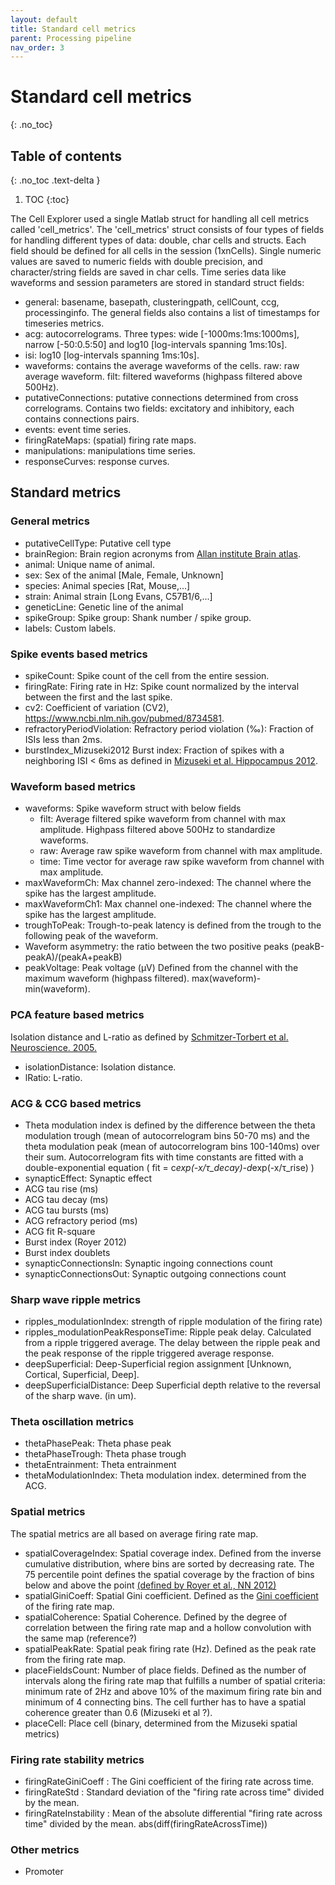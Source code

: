 ```yaml
---
layout: default
title: Standard cell metrics
parent: Processing pipeline
nav_order: 3
---
```

# Standard cell metrics
{: .no_toc}
## Table of contents
{: .no_toc .text-delta }

1. TOC
{:toc}

The Cell Explorer used a single Matlab struct for handling all cell metrics called 'cell_metrics'. The 'cell_metrics' struct consists of four types of fields for handling different types of data: double, char cells and structs. Each field should be defined for all cells in the session (1xnCells). Single numeric values are saved to numeric fields with double precision, and character/string fields are saved in char cells. Time series data like waveforms and session parameters are stored in standard struct fields:
* general: basename, basepath, clusteringpath, cellCount, ccg, processinginfo. The general fields also contains a list of timestamps for timeseries metrics. 
* acg: autocorrelograms. Three types: wide [-1000ms:1ms:1000ms], narrow [-50:0.5:50] and log10 [log-intervals spanning 1ms:10s].
* isi: log10 [log-intervals spanning 1ms:10s].
* waveforms: contains the average waveforms of the cells. raw: raw average waveform. filt: filtered waveforms (highpass filtered above 500Hz).
* putativeConnections: putative connections determined from cross correlograms. Contains two fields: excitatory and inhibitory, each contains connections pairs. 
* events: event time series.
* firingRateMaps: (spatial) firing rate maps.
* manipulations: manipulations time series.
* responseCurves: response curves.

## Standard metrics
### General metrics
* putativeCellType: Putative cell type
* brainRegion: Brain region acronyms from [Allan institute Brain atlas](http://atlas.brain-map.org/atlas?atlas=1).
* animal: Unique name of animal.
* sex: Sex of the animal [Male, Female, Unknown]
* species: Animal species [Rat, Mouse,...]
* strain: Animal strain [Long Evans, C57B1/6,...]
* geneticLine: Genetic line of the animal
* spikeGroup: Spike group: Shank number / spike group. 
* labels: Custom labels.

### Spike events based metrics
* spikeCount: Spike count of the cell from the entire session.
* firingRate: Firing rate in Hz: Spike count normalized by the interval between the first and the last spike.
* cv2: Coefficient of variation (CV2), https://www.ncbi.nlm.nih.gov/pubmed/8734581. 
* refractoryPeriodViolation: Refractory period violation (‰): Fraction of ISIs less than 2ms.
* burstIndex_Mizuseki2012 Burst index: Fraction of spikes with a neighboring ISI < 6ms as defined in [Mizuseki et al. Hippocampus 2012](http://www.buzsakilab.com/content/PDFs/Mizuseki2012.pdf).

### Waveform based metrics
* waveforms: Spike waveform struct with below fields
  * filt: Average filtered spike waveform from channel with max amplitude. Highpass filtered above 500Hz to standardize waveforms.
  * raw: Average raw spike waveform from channel with max amplitude. 
  * time: Time vector for average raw spike waveform from channel with max amplitude.
* maxWaveformCh: Max channel zero-indexed: The channel where the spike has the largest amplitude.
* maxWaveformCh1: Max channel one-indexed: The channel where the spike has the largest amplitude.
* troughToPeak: Trough-to-peak latency is defined from the trough to the following peak of the waveform. 
* Waveform asymmetry: the ratio between the two positive peaks (peakB-peakA)/(peakA+peakB)
* peakVoltage: Peak voltage (µV) Defined from the channel with the maximum waveform (highpass filtered). max(waveform)-min(waveform).

### PCA feature based metrics
Isolation distance and L-ratio as defined by [Schmitzer-Torbert et al. Neuroscience. 2005.](https://www.ncbi.nlm.nih.gov/pubmed/15680687)
* isolationDistance: Isolation distance.
* lRatio: L-ratio.

### ACG & CCG based metrics
* Theta modulation index is defined by the difference between the theta modulation trough (mean of autocorrelogram bins 50-70 ms) and the theta modulation peak (mean of autocorrelogram bins 100-140ms) over their sum. Autocorrelogram fits with time constants are fitted with a double-exponential equation ( fit = c*exp(-x/τ_decay)-d*exp(-x/τ_rise) )
* synapticEffect: Synaptic effect
* ACG tau rise (ms)
* ACG tau decay (ms)
* ACG tau bursts (ms)
* ACG refractory period (ms)
* ACG fit R-square
* Burst index (Royer 2012)
* Burst index doublets
* synapticConnectionsIn:  Synaptic ingoing connections count
* synapticConnectionsOut: Synaptic outgoing connections count

### Sharp wave ripple metrics
* ripples_modulationIndex: strength of ripple modulation of the firing rate)
* ripples_modulationPeakResponseTime: Ripple peak delay. Calculated from a ripple triggered average. The delay between the ripple peak and the peak response of the ripple triggered average response.
* deepSuperficial: Deep-Superficial region assignment [Unknown, Cortical, Superficial, Deep].
* deepSuperficialDistance: Deep Superficial depth relative to the reversal of the sharp wave. (in um).

### Theta oscillation metrics
* thetaPhasePeak: Theta phase peak
* thetaPhaseTrough: Theta phase trough
* thetaEntrainment: Theta entrainment
* thetaModulationIndex: Theta modulation index. determined from the ACG.

### Spatial metrics
The spatial metrics are all based on average firing rate map.
* spatialCoverageIndex: Spatial coverage index. Defined from the inverse cumulative distribution, where bins are sorted by decreasing rate. The 75 percentile point defines the spatial coverage by the fraction of bins below and above the point  [(defined by Royer et al., NN 2012)](http://www.buzsakilab.com/content/PDFs/Royer2012.pdf)
* spatialGiniCoeff: Spatial Gini coefficient. Defined as the [Gini coefficient](https://en.wikipedia.org/wiki/Gini_coefficient) of the firing rate map.
* spatialCoherence: Spatial Coherence. Defined by the degree of correlation between the firing rate map and a hollow convolution with the same map (reference?)
* spatialPeakRate: Spatial peak firing rate (Hz). Defined as the peak rate from the firing rate map.
* placeFieldsCount: Number of place fields. Defined as the number of intervals along the firing rate map that fulfills a number of spatial criteria: minimum rate of 2Hz and above 10% of the maximum firing rate bin and minimum of 4 connecting bins. The cell further has to have a spatial coherence greater than 0.6 (Mizuseki et al ?).
* placeCell: Place cell (binary, determined from the Mizuseki spatial metrics)

### Firing rate stability metrics
* firingRateGiniCoeff : The Gini coefficient of the firing rate across time.
* firingRateStd : Standard deviation of the "firing rate across time" divided by the mean. 
* firingRateInstability : Mean of the absolute differential "firing rate across time" divided by the mean. abs(diff(firingRateAcrossTime))

### Other metrics
* Promoter